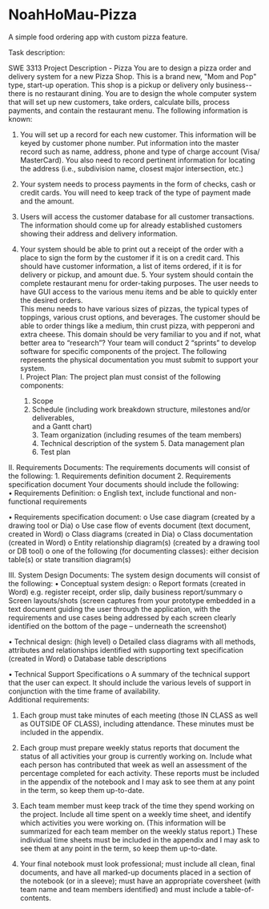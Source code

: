 # NoahHoMau-Pizza
A simple food ordering app with custom pizza feature.

Task description:

SWE 3313 Project Description - Pizza 
 You are to design a pizza order and delivery system for a new Pizza Shop.  This is a brand new, "Mom 
and Pop" type, start-up operation.  This shop is a pickup or delivery only business-- there is no 
restaurant dining.  You are to design the whole computer system that will set up new customers, take 
orders, calculate bills, process payments, and contain the restaurant menu.   The following information is known:  

1.  You will set up a record for each new customer.  This information will be keyed by customer phone 
number.  Put information into the master record such as name, address, phone and type of charge 
account (Visa/ MasterCard).  You also need to record pertinent information for locating the address 
(i.e., subdivision name, closest major intersection, etc.)  

2.  Your system needs to process payments in the form of checks, cash or credit cards.  You will need 
to keep track of the type of payment made and the amount.   

3.  Users will access the customer database for all customer transactions.  The information should 
come up for already established customers showing their address and delivery information.  

4.  Your system should be able to print out a receipt of the order with a place to sign the form by the 
customer if it is on a credit card.  This should have customer information, a list of items ordered, if it is 
for delivery or pickup, and amount due.  5.  Your system should contain the complete restaurant menu for order-taking purposes.  The user 
needs to have GUI access to the various menu items and be able to quickly enter the desired orders.  
This menu needs to have various sizes of pizzas, the typical types of toppings, various crust options, 
and beverages.  The customer should be able to order things like a medium, thin crust pizza, with 
pepperoni and extra cheese.  This domain should be very familiar to you and if not, what better area to 
“research”?  Your team will conduct 2 “sprints” to develop software for specific components of the project.  The following represents the physical documentation you must submit to support your system.  
I.  Project Plan: 
     The project plan must consist of the following components:           
     
     1.  Scope            
     2.  Schedule (including work breakdown structure, milestones and/or deliverables,   
               and a Gantt chart)           
               3.  Team organization (including resumes of the team members)           
               4.  Technical description of the system 
          5.  Data management plan            
          6.  Test plan   
          
II.  Requirements Documents:  The requirements documents will consist of the following:           1.  Requirements definition document            2.  Requirements specification document  Your documents should include the following:   
• Requirements Definition: 
o English text, include functional and non-functional requirements 

• Requirements specification document: 
o Use case diagram (created by a drawing tool or Dia) 
o Use case flow of events document (text document, created in Word) 
o Class diagrams (created in Dia) 
o Class documentation (created in Word) 
o Entity relationship diagram(s) (created by a drawing tool or DB tool) 
o one of the following (for documenting classes):                either decision table(s) or state transition diagram(s)   

III. System Design Documents:    The system design documents will consist of the following: 
• Conceptual system design: 
o Report formats (created in Word) e.g. register receipt, order slip, daily business 
report/summary 
o Screen layouts/shots (screen captures from your prototype embedded in a text 
document guiding the user through the application, with the requirements and use 
cases being addressed by each screen clearly identified on the bottom of the page – 
underneath the screenshot) 

• Technical design: (high level) 
o Detailed class diagrams with all methods, attributes and relationships identified 
with supporting text specification (created in Word) 
o Database table descriptions 

• Technical Support Specifications 
o A summary of the technical support that the user can expect.  It should include the 
various levels of support in conjunction with the time frame of availability.    
Additional requirements: 

 1.  Each group must take minutes of each meeting (those IN CLASS as well as OUTSIDE OF 
CLASS), including attendance.  These minutes must be included in the appendix.   

2.  Each group must prepare weekly status reports that document the status of all activities your group 
is currently working on.  Include what each person has contributed that week as well an assessment of 
the percentage completed for each activity.  These reports must be included in the appendix of the 
notebook and I may ask to see them at any point in the term, so keep them up-to-date.  

3.  Each team member must keep track of the time they spend working on the project.  Include all 
time spent on a weekly time sheet, and identify which activities you were working on.  (This 
information will be summarized for each team member on the weekly status report.)  These individual 
time sheets must be included in the appendix and I may ask to see them at any point in the term, so 
keep them up-to-date.   

4.  Your final notebook must look professional; must include all clean, final documents, and have all 
marked-up documents placed in a section of the notebook (or in a sleeve); must have an appropriate 
coversheet (with team name and team members identified) and must include a table-of-contents.
